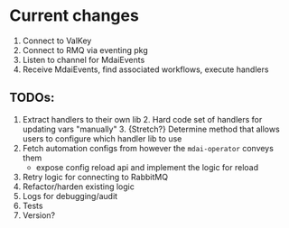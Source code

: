 # Current changes
1. Connect to ValKey
2. Connect to RMQ via eventing pkg
3. Listen to channel for MdaiEvents
4. Receive MdaiEvents, find associated workflows, execute handlers


## TODOs:
1. Extract handlers to their own lib
   2. Hard code set of handlers for updating vars "manually"
   3. {Stretch?} Determine method that allows users to configure which handler lib to use
2. Fetch automation configs from however the `mdai-operator` conveys them
   - expose config reload api and implement the logic for reload
3. Retry logic for connecting to RabbitMQ
4. Refactor/harden existing logic
5. Logs for debugging/audit
3. Tests
3. Version?